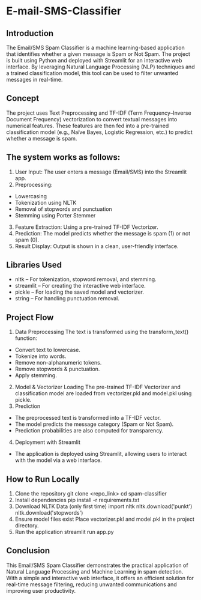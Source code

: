 # E-mail-SMS-Classifier
## Introduction
The Email/SMS Spam Classifier is a machine learning-based application that identifies whether a given message is Spam or Not Spam. The project is built using Python and deployed with Streamlit for an interactive web interface. By leveraging Natural Language Processing (NLP) techniques and a trained classification model, this tool can be used to filter unwanted messages in real-time.<br>
## Concept
The project uses Text Preprocessing and TF-IDF (Term Frequency–Inverse Document Frequency) vectorization to convert textual messages into numerical features. These features are then fed into a pre-trained classification model (e.g., Naïve Bayes, Logistic Regression, etc.) to predict whether a message is spam.<br>
## The system works as follows:
1. User Input: The user enters a message (Email/SMS) into the Streamlit app.<br>
2. Preprocessing:
 - Lowercasing
 - Tokenization using NLTK
 - Removal of stopwords and punctuation
 - Stemming using Porter Stemmer <br>
3. Feature Extraction: Using a pre-trained TF-IDF Vectorizer. <br>
4. Prediction: The model predicts whether the message is spam (1) or not spam (0). <br>
5. Result Display: Output is shown in a clean, user-friendly interface. <br>
## Libraries Used
 - nltk – For tokenization, stopword removal, and stemming.
 - streamlit – For creating the interactive web interface.
 - pickle – For loading the saved model and vectorizer.
 - string – For handling punctuation removal.<br>
 ## Project Flow
  1. Data Preprocessing
 The text is transformed using the transform_text() function:
 - Convert text to lowercase.
 - Tokenize into words.
 - Remove non-alphanumeric tokens.
 - Remove stopwords & punctuation.
 - Apply stemming. <br>
 2. Model & Vectorizer Loading
 The pre-trained TF-IDF Vectorizer and classification model are loaded from vectorizer.pkl and model.pkl using pickle. <br>
 3. Prediction
 - The preprocessed text is transformed into a TF-IDF vector.
 - The model predicts the message category (Spam or Not Spam).
 - Prediction probabilities are also computed for transparency. <br>
 4. Deployment with Streamlit
 - The application is deployed using Streamlit, allowing users to interact with the model via a web interface. <br>
## How to Run Locally
 1. Clone the repository
    git clone <repo_link>
    cd spam-classifier<br>
 2. Install dependencies
    pip install -r requirements.txt<br>
 3. Download NLTK Data (only first time)
    import nltk
    nltk.download('punkt')
    nltk.download('stopwords')<br>
 4. Ensure model files exist
    Place vectorizer.pkl and model.pkl in the project directory.<br>
5.  Run the application
    streamlit run app.py<br>
## Conclusion
This Email/SMS Spam Classifier demonstrates the practical application of Natural Language Processing and Machine Learning in spam detection. With a simple and interactive web interface, it offers an efficient solution for real-time message filtering, reducing unwanted communications and improving user productivity. <br>
    

